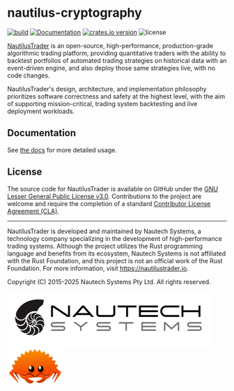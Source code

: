# nautilus-cryptography

[![build](https://github.com/nautechsystems/nautilus_trader/actions/workflows/build.yml/badge.svg?branch=master)](https://github.com/nautechsystems/nautilus_trader/actions/workflows/build.yml)
[![Documentation](https://img.shields.io/docsrs/nautilus-cryptography)](https://docs.rs/nautilus-cryptography/latest/nautilus-cryptography/)
[![crates.io version](https://img.shields.io/crates/v/nautilus-cryptography.svg)](https://crates.io/crates/nautilus-cryptography)
![license](https://img.shields.io/github/license/nautechsystems/nautilus_trader?color=blue)

[NautilusTrader](https://nautilustrader.io) is an open-source, high-performance, production-grade algorithmic trading platform,
providing quantitative traders with the ability to backtest portfolios of automated trading strategies
on historical data with an event-driven engine, and also deploy those same strategies live, with no code changes.

NautilusTrader's design, architecture, and implementation philosophy prioritizes software correctness and safety at the
highest level, with the aim of supporting mission-critical, trading system backtesting and live deployment workloads.

## Documentation

See [the docs](https://docs.rs/nautilus-cryptography) for more detailed usage.

## License

The source code for NautilusTrader is available on GitHub under the [GNU Lesser General Public License v3.0](https://www.gnu.org/licenses/lgpl-3.0.en.html).
Contributions to the project are welcome and require the completion of a standard [Contributor License Agreement (CLA)](https://github.com/nautechsystems/nautilus_trader/blob/develop/CLA.md).

---

NautilusTrader is developed and maintained by Nautech Systems, a technology
company specializing in the development of high-performance trading systems.
Although the project utilizes the Rust programming language and benefits from its ecosystem,
Nautech Systems is not affiliated with the Rust Foundation, and this project is not an official
work of the Rust Foundation.
For more information, visit https://nautilustrader.io.

Copyright (C) 2015-2025 Nautech Systems Pty Ltd. All rights reserved.

![nautechsystems](https://github.com/nautechsystems/nautilus_trader/raw/develop/docs/_images/ns-logo.png "nautechsystems")
<img src="https://github.com/nautechsystems/nautilus_trader/raw/develop/docs/_images/ferris.png" width="128">
